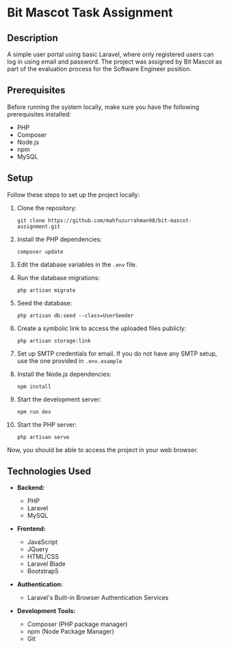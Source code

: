 # Bit Mascot Task Assignment

## Description

A simple user portal using basic Laravel, where only registered users can log in using email and password. The project was assigned by Bit Mascot as part of the evaluation process for the Software Engineer position.

## Prerequisites

Before running the system locally, make sure you have the following prerequisites installed:

- PHP
- Composer
- Node.js
- npm
- MySQL

## Setup

Follow these steps to set up the project locally:

1. Clone the repository:

   ```
   git clone https://github.com/mahfuzurrahman98/bit-mascot-assignment.git
   ```
2. Install the PHP dependencies:

   ```
   composer update
   ```
3. Edit the database variables in the `.env` file.
4. Run the database migrations:

   ```
   php artisan migrate
   ```
5. Seed the database:

   ```
   php artisan db:seed --class=UserSeeder
   ```
6. Create a symbolic link to access the uploaded files publicly:

   ```
   php artisan storage:link
   ```
7. Set up SMTP credentials for email. If you do not have any SMTP setup, use the one provided in `.env.example`
8. Install the Node.js dependencies:

   ```
   npm install
   ```
9. Start the development server:

   ```
   npm run dev
   ```

10. Start the PHP server:

       ```
       php artisan serve
       ```

Now, you should be able to access the project in your web browser.

## Technologies Used

- **Backend:**

  - PHP
  - Laravel
  - MySQL
- **Frontend:**

  - JavaScript
  - JQuery
  - HTML/CSS
  - Laravel Blade
  - Bootstrap5
- **Authentication:**

  - Laravel's Built-in Browser Authentication Services
- **Development Tools:**

  - Composer (PHP package manager)
  - npm (Node Package Manager)
  - Git
